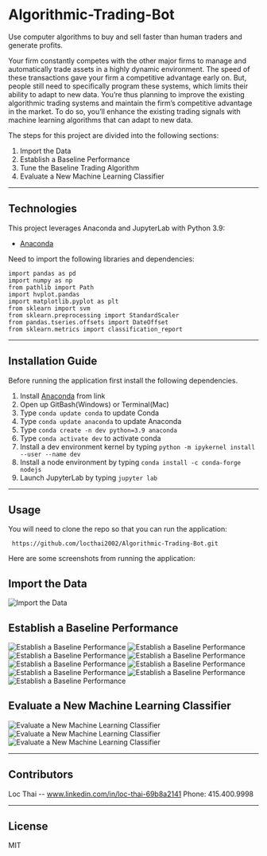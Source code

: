 # Algorithmic-Trading-Bot
Use computer algorithms to buy and sell faster than human traders and generate profits.

Your firm constantly competes with the other major firms to manage and automatically trade assets in a highly dynamic environment. The speed of these transactions gave your firm a competitive advantage early on. But, people still need to specifically program these systems, which limits their ability to adapt to new data. You’re thus planning to improve the existing algorithmic trading systems and maintain the firm’s competitive advantage in the market. To do so, you’ll enhance the existing trading signals with machine learning algorithms that can adapt to new data.

The steps for this project are divided into the following sections:

1. Import the Data 
2. Establish a Baseline Performance
3. Tune the Baseline Trading Algorithm
4. Evaluate a New Machine Learning Classifier



---

## Technologies

This project leverages Anaconda and JupyterLab with Python 3.9:

* [Anaconda](https://www.anaconda.com/products/individual) 

Need to import the following libraries and dependencies:

```
import pandas as pd
import numpy as np
from pathlib import Path
import hvplot.pandas
import matplotlib.pyplot as plt
from sklearn import svm
from sklearn.preprocessing import StandardScaler
from pandas.tseries.offsets import DateOffset
from sklearn.metrics import classification_report

```

---

## Installation Guide

Before running the application first install the following dependencies.

1. Install [Anaconda](https://www.anaconda.com/products/individual) from link 
2. Open up GitBash(Windows) or Terminal(Mac)
3. Type ```conda update conda``` to update Conda
4. Type ```conda update anaconda``` to update Anaconda
5. Type ```conda create -n dev python=3.9 anaconda```
6. Type ```conda activate dev``` to activate conda
7. Install a dev environment kernel by typing ```python -m ipykernel install --user --name dev```
8. Install a node environment by typing ```conda install -c conda-forge nodejs```
9. Launch JupyterLab by typing ```jupyter lab```


---

## Usage

You will need to clone the repo so that you can run the application:

```
 https://github.com/locthai2002/Algorithmic-Trading-Bot.git

```

Here are some screenshots from running the application:

## **Import the Data**

![Import the Data](images/1.png)

## **Establish a Baseline Performance**

![Establish a Baseline Performance](images/2.png)
![Establish a Baseline Performance](images/3.png)
![Establish a Baseline Performance](images/4.png)
![Establish a Baseline Performance](images/5.png)
![Establish a Baseline Performance](images/6.png)
![Establish a Baseline Performance](images/7.png)
![Establish a Baseline Performance](images/8.png)
![Establish a Baseline Performance](images/9.png)
![Establish a Baseline Performance](images/10.png)


## **Evaluate a New Machine Learning Classifier**

![Evaluate a New Machine Learning Classifier](images/11.png)
![Evaluate a New Machine Learning Classifier](images/12.png)
![Evaluate a New Machine Learning Classifier](images/13.png)



---

## Contributors

Loc Thai -- www.linkedin.com/in/loc-thai-69b8a2141
Phone: 415.400.9998

---

## License

MIT
